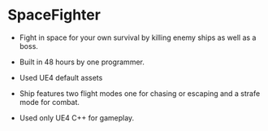 # SpaceFighter

- Fight in space for your own survival by killing enemy ships as well as a boss.

- Built in 48 hours by one programmer.

- Used UE4 default assets

- Ship features two flight modes one for chasing or escaping and a strafe mode for combat.

- Used only UE4 C++ for gameplay. 

